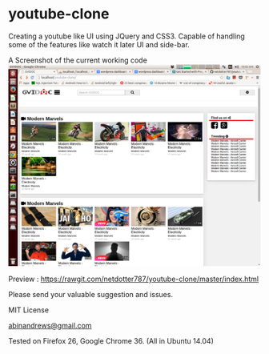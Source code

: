 youtube-clone
=============

Creating a youtube like UI using JQuery and CSS3. Capable of handling some of the features like watch it later UI and side-bar.

A Screenshot of the current working code
![alt tag](https://raw.githubusercontent.com/netdotter787/netdotter787/master/gvidoc.png)

Preview :
https://rawgit.com/netdotter787/youtube-clone/master/index.html

Please send your valuable suggestion and issues.

MIT License

abinandrews@gmail.com

Tested on Firefox 26, Google Chrome 36. (All in Ubuntu 14.04)
